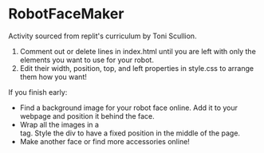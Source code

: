 # RobotFaceMaker  
Activity sourced from replit's curriculum by Toni Scullion.  
1. Comment out or delete lines in index.html until you are left with only the elements you want to use for your robot.  
2. Edit their width, position, top, and left properties in style.css to arrange them how you want!

If you finish early: 
- Find a background image for your robot face online. Add it to your webpage and position it behind the face.
- Wrap all the images in a <div> tag. Style the div to have a fixed position in the middle of the page.
- Make another face or find more accessories online!
